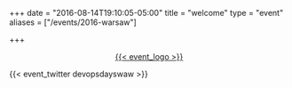 +++
date = "2016-08-14T19:10:05-05:00"
title = "welcome"
type = "event"
aliases = ["/events/2016-warsaw"]

+++

<div style="text-align:center;">
  <a href="http://2016.devopsdays.pl/">{{< event_logo >}}</a>
</div>

{{< event_twitter devopsdayswaw >}}

